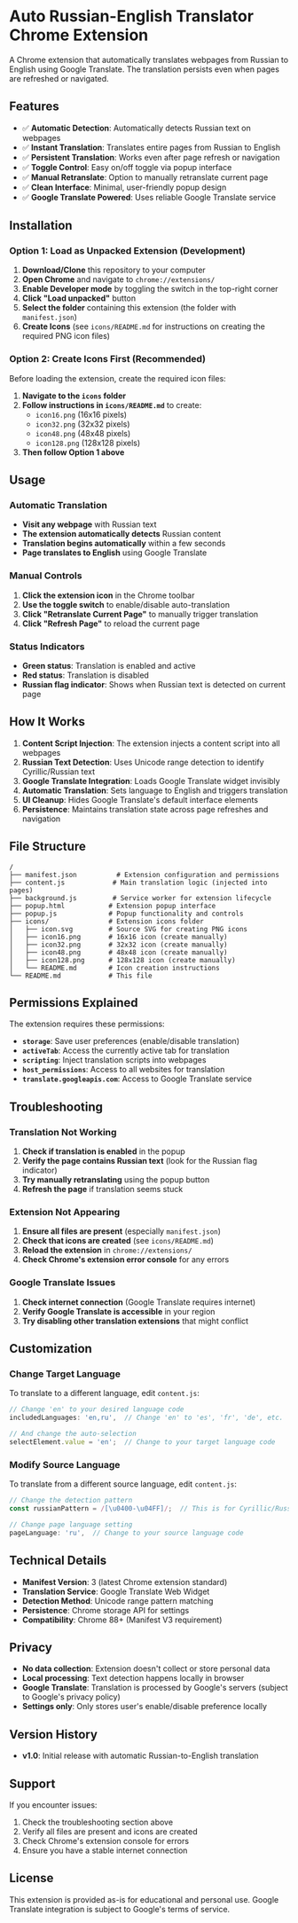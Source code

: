 # Auto Russian-English Translator Chrome Extension

A Chrome extension that automatically translates webpages from Russian to English using Google Translate. The translation persists even when pages are refreshed or navigated.

## Features

- ✅ **Automatic Detection**: Automatically detects Russian text on webpages
- ✅ **Instant Translation**: Translates entire pages from Russian to English
- ✅ **Persistent Translation**: Works even after page refresh or navigation
- ✅ **Toggle Control**: Easy on/off toggle via popup interface
- ✅ **Manual Retranslate**: Option to manually retranslate current page
- ✅ **Clean Interface**: Minimal, user-friendly popup design
- ✅ **Google Translate Powered**: Uses reliable Google Translate service

## Installation

### Option 1: Load as Unpacked Extension (Development)

1. **Download/Clone** this repository to your computer
2. **Open Chrome** and navigate to `chrome://extensions/`
3. **Enable Developer mode** by toggling the switch in the top-right corner
4. **Click "Load unpacked"** button
5. **Select the folder** containing this extension (the folder with `manifest.json`)
6. **Create Icons** (see `icons/README.md` for instructions on creating the required PNG icon files)

### Option 2: Create Icons First (Recommended)

Before loading the extension, create the required icon files:

1. **Navigate to the `icons` folder**
2. **Follow instructions in `icons/README.md`** to create:
   - `icon16.png` (16x16 pixels)
   - `icon32.png` (32x32 pixels)
   - `icon48.png` (48x48 pixels)
   - `icon128.png` (128x128 pixels)
3. **Then follow Option 1 above**

## Usage

### Automatic Translation
- **Visit any webpage** with Russian text
- **The extension automatically detects** Russian content
- **Translation begins automatically** within a few seconds
- **Page translates to English** using Google Translate

### Manual Controls
1. **Click the extension icon** in the Chrome toolbar
2. **Use the toggle switch** to enable/disable auto-translation
3. **Click "Retranslate Current Page"** to manually trigger translation
4. **Click "Refresh Page"** to reload the current page

### Status Indicators
- **Green status**: Translation is enabled and active
- **Red status**: Translation is disabled
- **Russian flag indicator**: Shows when Russian text is detected on current page

## How It Works

1. **Content Script Injection**: The extension injects a content script into all webpages
2. **Russian Text Detection**: Uses Unicode range detection to identify Cyrillic/Russian text
3. **Google Translate Integration**: Loads Google Translate widget invisibly
4. **Automatic Translation**: Sets language to English and triggers translation
5. **UI Cleanup**: Hides Google Translate's default interface elements
6. **Persistence**: Maintains translation state across page refreshes and navigation

## File Structure

```
/
├── manifest.json          # Extension configuration and permissions
├── content.js            # Main translation logic (injected into pages)
├── background.js         # Service worker for extension lifecycle
├── popup.html           # Extension popup interface
├── popup.js             # Popup functionality and controls
├── icons/               # Extension icons folder
│   ├── icon.svg         # Source SVG for creating PNG icons
│   ├── icon16.png       # 16x16 icon (create manually)
│   ├── icon32.png       # 32x32 icon (create manually)
│   ├── icon48.png       # 48x48 icon (create manually)
│   ├── icon128.png      # 128x128 icon (create manually)
│   └── README.md        # Icon creation instructions
└── README.md            # This file
```

## Permissions Explained

The extension requires these permissions:

- **`storage`**: Save user preferences (enable/disable translation)
- **`activeTab`**: Access the currently active tab for translation
- **`scripting`**: Inject translation scripts into webpages
- **`host_permissions`**: Access to all websites for translation
- **`translate.googleapis.com`**: Access to Google Translate service

## Troubleshooting

### Translation Not Working
1. **Check if translation is enabled** in the popup
2. **Verify the page contains Russian text** (look for the Russian flag indicator)
3. **Try manually retranslating** using the popup button
4. **Refresh the page** if translation seems stuck

### Extension Not Appearing
1. **Ensure all files are present** (especially `manifest.json`)
2. **Check that icons are created** (see `icons/README.md`)
3. **Reload the extension** in `chrome://extensions/`
4. **Check Chrome's extension error console** for any errors

### Google Translate Issues
1. **Check internet connection** (Google Translate requires internet)
2. **Verify Google Translate is accessible** in your region
3. **Try disabling other translation extensions** that might conflict

## Customization

### Change Target Language
To translate to a different language, edit `content.js`:
```javascript
// Change 'en' to your desired language code
includedLanguages: 'en,ru',  // Change 'en' to 'es', 'fr', 'de', etc.

// And change the auto-selection
selectElement.value = 'en';  // Change to your target language code
```

### Modify Source Language
To translate from a different source language, edit `content.js`:
```javascript
// Change the detection pattern
const russianPattern = /[\u0400-\u04FF]/;  // This is for Cyrillic/Russian

// Change page language setting
pageLanguage: 'ru',  // Change to your source language code
```

## Technical Details

- **Manifest Version**: 3 (latest Chrome extension standard)
- **Translation Service**: Google Translate Web Widget
- **Detection Method**: Unicode range pattern matching
- **Persistence**: Chrome storage API for settings
- **Compatibility**: Chrome 88+ (Manifest V3 requirement)

## Privacy

- **No data collection**: Extension doesn't collect or store personal data
- **Local processing**: Text detection happens locally in browser
- **Google Translate**: Translation is processed by Google's servers (subject to Google's privacy policy)
- **Settings only**: Only stores user's enable/disable preference locally

## Version History

- **v1.0**: Initial release with automatic Russian-to-English translation

## Support

If you encounter issues:
1. Check the troubleshooting section above
2. Verify all files are present and icons are created
3. Check Chrome's extension console for errors
4. Ensure you have a stable internet connection

## License

This extension is provided as-is for educational and personal use. Google Translate integration is subject to Google's terms of service.

